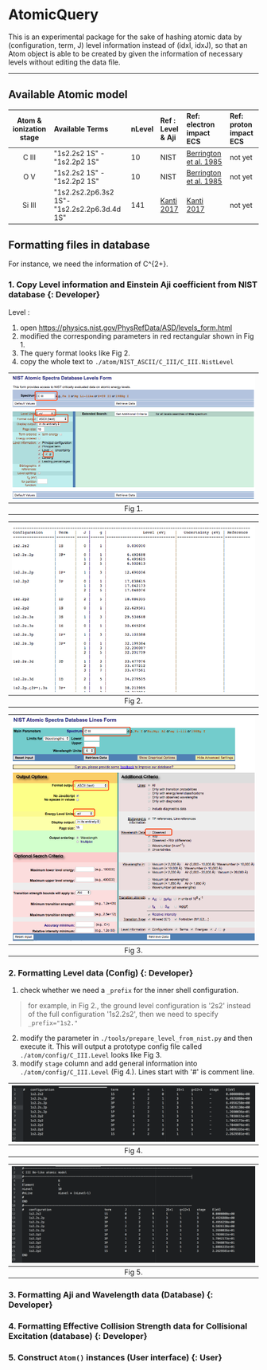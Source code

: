 # AtomicQuery
This is an experimental package for the sake of hashing atomic data by (configuration, term, J) level information instead of (idxI, idxJ), so that an Atom object is able to be created by given the information of necessary levels without editing the data file.

---

## Available Atomic model



| Atom & ionization stage | Available Terms | nLevel | Ref : Level & Aji | Ref: electron impact ECS | Ref: proton impact ECS |
|:-----------------------:|:----------------|:-----|:-----|:----------------|:-------------------------|
| C III | "1s2.2s2 1S" - "1s2.2p2 1S" | 10 | NIST | [Berrington et al. 1985](.ref/ECS/Berrington_et_al_1985.pdf) | not yet |
| O V | "1s2.2s2 1S" - "1s2.2p2 1S" | 10 | NIST | [Berrington et al. 1985](.ref/ECS/Berrington_et_al_1985.pdf) | not yet |
| Si III | "1s2.2s2.2p6.3s2 1S"- "1s2.2s2.2p6.3d.4d 1S" | 141 | [Kanti 2017](./ref/ECS/Kanti_2017.pdf) | [Kanti 2017](./ref/ECS/Kanti_2017.pdf) | not yet |


## Formatting files in database

For instance, we need the information of C^{2+}.

### 1. Copy Level information and Einstein Aji coefficient from NIST database {: Developer}

Level :

1. open https://physics.nist.gov/PhysRefData/ASD/levels_form.html
2. modified the corresponding parameters in red rectangular shown in Fig 1.
3. The query format looks like Fig 2.
4. copy the whole text to `./atom/NIST_ASCII/C_III/C_III.NistLevel`

| ![img](./fig/nist_example1.png) |
|:---:|
| Fig 1. |

| ![img](./fig/nist_example2.png) |
|:---:|
| Fig 2. |

| ![img](./fig/nist_example3.png) |
|:---:|
| Fig 3. |

### 2. Formatting Level data (Config) {: Developer}

1. check whether we need a `_prefix` for the inner shell configuration.
> for example, in Fig 2., the ground level configuration is '2s2' instead of the full configuration '1s2.2s2', then we need to specify `_prefix="1s2."`
2. modify the parameter in `./tools/prepare_level_from_nist.py` and then execute it. This will output a prototype config file called `./atom/config/C_III.Level` looks like Fig 3.
3. modify `stage` column and add general information into `./atom/config/C_III.Level` (Fig 4.). Lines start with '#' is comment line.

| ![img](./fig/output_example1.png) |
|:---:|
| Fig 4. |

| ![img](./fig/output_example2.png) |
|:---:|
| Fig 5. |


### 3. Formatting Aji and Wavelength data (Database) {: Developer}


### 4. Formatting Effective Collision Strength data for Collisional Excitation (database) {: Developer}


### 5. Construct `Atom()` instances (User interface) {: User}
